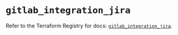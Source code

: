 # `gitlab_integration_jira`

Refer to the Terraform Registry for docs: [`gitlab_integration_jira`](https://registry.terraform.io/providers/gitlabhq/gitlab/17.7.0/docs/resources/integration_jira).
